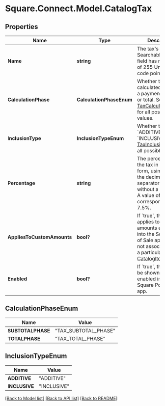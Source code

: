 # Square.Connect.Model.CatalogTax
## Properties

Name | Type | Description | Notes
------------ | ------------- | ------------- | -------------
**Name** | **string** | The tax&#39;s name. Searchable. This field has max length of 255 Unicode code points. | [optional] 
**CalculationPhase** | **CalculationPhaseEnum** | Whether the tax is calculated based on a payment&#39;s subtotal or total. See [TaxCalculationPhase](#type-taxcalculationphase) for all possible values. | [optional] 
**InclusionType** | **InclusionTypeEnum** | Whether the tax is &#x60;ADDITIVE&#x60; or &#x60;INCLUSIVE&#x60;. See [TaxInclusionType](#type-taxinclusiontype) for all possible values. | [optional] 
**Percentage** | **string** | The percentage of the tax in decimal form, using a &#x60;&#39;.&#39;&#x60; as the decimal separator and without a &#x60;&#39;%&#39;&#x60; sign. A value of &#x60;7.5&#x60; corresponds to 7.5%. | [optional] 
**AppliesToCustomAmounts** | **bool?** | If &#x60;true&#x60;, the fee applies to custom amounts entered into the Square Point of Sale app that are not associated with a particular [CatalogItem](#type-catalogitem). | [optional] 
**Enabled** | **bool?** | If &#x60;true&#x60;, the tax will be shown as enabled in the Square Point of Sale app. | [optional] 


## CalculationPhaseEnum

Name | Value
------------ | -------------
**SUBTOTALPHASE** | "TAX_SUBTOTAL_PHASE"
**TOTALPHASE** | "TAX_TOTAL_PHASE"


## InclusionTypeEnum

Name | Value
------------ | -------------
**ADDITIVE** | "ADDITIVE"
**INCLUSIVE** | "INCLUSIVE"



[[Back to Model list]](../README.md#documentation-for-models) [[Back to API list]](../README.md#documentation-for-api-endpoints) [[Back to README]](../README.md)

